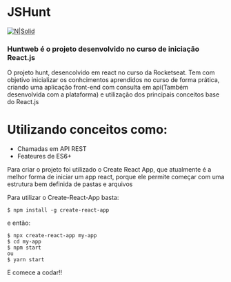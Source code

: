 # JSHunt

[![N|Solid](https://upload.wikimedia.org/wikipedia/commons/thumb/a/a7/React-icon.svg/300px-React-icon.svg.png)](https://nodesource.com/products/nsolid)

 ###  Huntweb é o projeto desenvolvido no curso de iniciação React.js
 
O projeto hunt, desencolvido em react no curso da Rocketseat. Tem com objetivo inicializar os conhcimentos aprendidos no curso de forma prática, criando uma aplicação front-end com consulta em api(Também desenvolvida com a plataforma) e utilização dos principais conceitos base do React.js




# Utilizando conceitos como: 
 - Chamadas em API REST
 - Feateures de ES6+

Para criar o projeto foi utilizado o Create React App, que atualmente é a melhor forma de iniciar um app react, porque ele permite começar com uma estrutura bem definida de pastas e arquivos

Para utilizar o Create-React-App basta: 

```ssh
$ npm install -g create-react-app
```
e então: 

```ssh
$ npx create-react-app my-app
$ cd my-app
$ npm start
ou 
$ yarn start
```

E comece a codar!!


